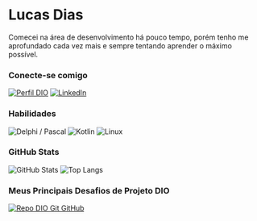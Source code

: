 # Lucas Dias
Comecei na área de desenvolvimento há pouco tempo, porém tenho me aprofundado cada vez mais e sempre tentando aprender o máximo possível.

### Conecte-se comigo
[![Perfil DIO](https://img.shields.io/badge/-Meu%20Perfil%20na%20DIO-30A3DC?style=for-the-badge)](https://www.dio.me/users/lucasdias1707)
[![LinkedIn](https://img.shields.io/badge/-LinkedIn-000?style=for-the-badge&logo=linkedin&logoColor=30A3DC)](https://www.linkedin.com/in/lucas-dias-ortiz/)


### Habilidades
![Delphi / Pascal](https://img.shields.io/badge/Delphi%20%2F%20Pascal-000?style=for-the-badge&logo=delphi&color=8f0c0c)
![Kotlin](https://img.shields.io/badge/Kotlin-000?style=for-the-badge&logo=Kotlin&color=gray)
![Linux](https://img.shields.io/badge/Linux-000?style=for-the-badge&logo=Linux&color=2f2f2f)





### GitHub Stats
![GitHub Stats](https://github-readme-stats.vercel.app/api?username=lucasdias1707&theme=transparent&bg_color=000&border_color=30A3DC&show_icons=true&icon_color=30A3DC&title_color=E94D5F&text_color=FFF)
![Top Langs](https://github-readme-stats-git-masterrstaa-rickstaa.vercel.app/api/top-langs/?username=lucasdias1707&layout=compact&bg_color=000&border_color=30A3DC&title_color=E94D5F&text_color=FFF)

### Meus Principais Desafios de Projeto DIO
[![Repo DIO Git GitHub](https://github-readme-stats.vercel.app/api/pin/?username=lucasdias1707&repo=dio-lab-open-source&bg_color=000&border_color=30A3DC&show_icons=true&icon_color=30A3DC&title_color=E94D5F&text_color=FFF)](https://github.com/lucasdias1707/dio-lab-open-source)